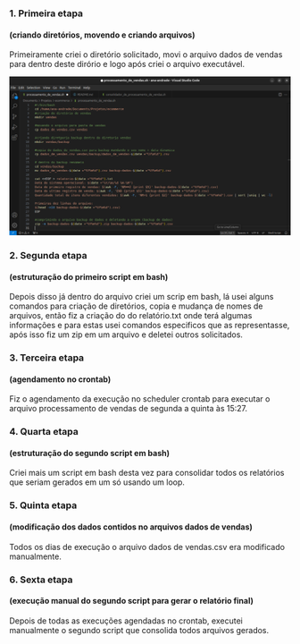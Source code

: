 ### 1. Primeira etapa 
#### (criando diretórios, movendo e criando arquivos)
  Primeiramente criei o diretório solicitado, movi o arquivo dados de vendas para dentro deste dirório e logo após criei o arquivo executável.

![foto rosto](../Evidências/2.png)

### 2. Segunda etapa 
#### (estruturação do primeiro script em bash)
  Depois disso já dentro do arquivo criei um scrip em bash, lá usei alguns comandos para criação de diretórios, copia e mudança de nomes de arquivos, então fiz a criação do do relatório.txt onde terá algumas informações e para estas usei comandos especificos que as representasse, após isso fiz um zip em um arquivo e deletei outros solicitados.

### 3. Terceira etapa 
#### (agendamento no crontab)
  Fiz o agendamento da execução no scheduler crontab para executar o arquivo processamento de vendas de segunda a quinta às 15:27.

### 4. Quarta etapa 
#### (estruturação do segundo script em bash)
  Criei mais um script em bash desta vez para consolidar todos os relatórios que seriam gerados em um só usando um loop.

### 5. Quinta etapa 
#### (modificação dos dados contidos no arquivos dados de vendas)
  Todos os dias de execução o arquivo dados de vendas.csv era modificado manualmente.

### 6. Sexta etapa 
#### (execução manual do segundo script para gerar o relatório final)
  Depois de todas as execuções agendadas no crontab, executei manualmente o segundo script que consolida todos arquivos gerados.

  
